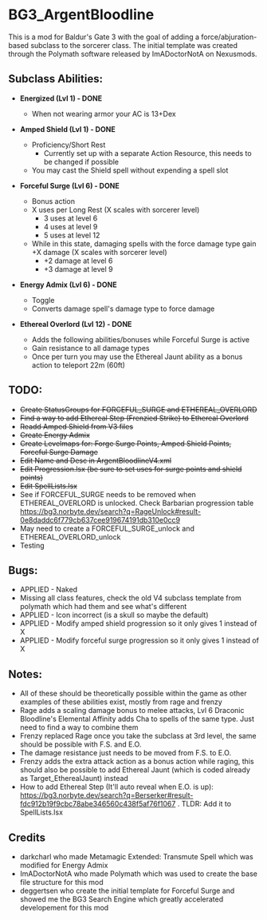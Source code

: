 # BG3_ArgentBloodline
This is a mod for Baldur's Gate 3 with the goal of adding a force/abjuration-based subclass to the sorcerer class. The initial template was created through the Polymath software released by ImADoctorNotA on Nexusmods.

## Subclass Abilities:

* **Energized (Lvl 1) - DONE**
  - When not wearing armor your AC is 13+Dex
 * **Amped Shield (Lvl 1) - DONE**
  	- Proficiency/Short Rest
   		- Currently set up with a separate Action Resource, this needs to be changed if possible
  	- You may cast the Shield spell without expending a spell slot

* **Forceful Surge (Lvl 6) - DONE**
  	-	Bonus action
  	-	X uses per Long Rest (X scales with sorcerer level)
  		-	3 uses at level 6
  	 	- 	4 uses at level 9
  	  	- 	5 uses at level 12	 
  	-	While in this state, damaging spells with the force damage type gain +X damage (X scales with sorcerer level)
  		-	+2 damage at level 6
  	 	-	+3 damage at level 9	

* **Energy Admix (Lvl 6) - DONE**
	- Toggle
	- Converts damage spell's damage type to force damage

* **Ethereal Overlord (Lvl 12) - DONE**
	- Adds the following abilities/bonuses while Forceful Surge is active
 	- Gain resistance to all damage types
 	- Once per turn you may use the Ethereal Jaunt ability as a bonus action to teleport 22m (60ft)

## TODO:
* ~~Create StatusGroups for FORCEFUL_SURGE and ETHEREAL_OVERLORD~~
* ~~Find a way to add Ethereal Step (Frenzied Strike) to Ethereal Overlord~~
* ~~Readd Amped Shield from V3 files~~
* ~~Create Energy Admix~~
* ~~Create Levelmaps for: Forge Surge Points, Amped Shield Points, Forceful Surge Damage~~
* ~~Edit Name and Desc in ArgentBloodlineV4.xml~~
* ~~Edit Progression.lsx (be sure to set uses for surge points and shield points)~~
* ~~Edit SpellLists.lsx~~
* See if FORCEFUL_SURGE needs to be removed when ETHEREAL_OVERLORD is unlocked. Check Barbarian progression table https://bg3.norbyte.dev/search?q=RageUnlock#result-0e8daddc6f779cb637cee919674191db310e0cc9
* May need to create a FORCEFUL_SURGE_unlock and ETHEREAL_OVERLORD_unlock
* Testing

## Bugs:
* APPLIED - Naked
* Missing all class features, check the old V4 subclass template from polymath which had them and see what's different
* APPLIED - Icon incorrect (is a skull so maybe the default)
* APPLIED - Modify amped shield progression so it only gives 1 instead of X
* APPLIED - Modify forceful surge progression so it only gives 1 instead of X


## Notes: 
* All of these should be theoretically possible within the game as other examples of these abilities exist, mostly from rage and frenzy
* Rage adds a scaling damage bonus to melee attacks, Lvl 6 Draconic Bloodline's Elemental Affinity adds Cha to spells of the same type. Just need to find a way to combine them
* Frenzy replaced Rage once you take the subclass at 3rd level, the same should be possible with F.S. and E.O.
* The damage resistance just needs to be moved from F.S. to E.O.
* Frenzy adds the extra attack action as a bonus action while raging, this should also be possible to add Ethereal Jaunt (which is coded already as Target_EtherealJaunt) instead
* How to add Ethereal Step (It'll auto reveal when E.O. is up): https://bg3.norbyte.dev/search?q=Berserker#result-fdc912b19f9cbc78abe346560c438f5af76f1067 . TLDR: Add it to SpellLists.lsx

## Credits
* darkcharl who made Metamagic Extended: Transmute Spell which was modified for Energy Admix
* ImADoctorNotA who made Polymath which was used to create the base file structure for this mod
* deggertsen who create the initial template for Forceful Surge and showed me the BG3 Search Engine which greatly accelerated developement for this mod
